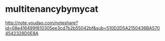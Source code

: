 # multitenancybymycat

http://note.youdao.com/noteshare?id=08e416499f810305ee3cd7b2b55042bf&sub=510D2D5A2150436BA5704542328D0E8A

